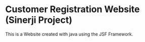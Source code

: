 # Customer Registration Website (Sinerji Project)

This is a Website created with java using the JSF Framework.

